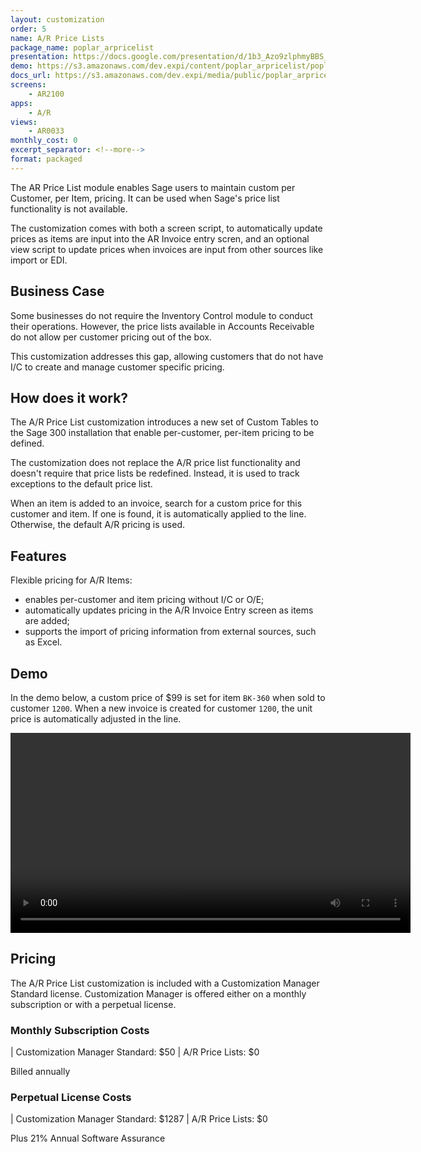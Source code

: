 ```yaml
---
layout: customization
order: 5
name: A/R Price Lists
package_name: poplar_arpricelist
presentation: https://docs.google.com/presentation/d/1b3_Azo9zlphmyBBS_ERaalot6EilAHchNRkr47HYnng/edit?usp=sharing
demo: https://s3.amazonaws.com/dev.expi/content/poplar_arpricelist/poplar_arpricelist_demo.mp4
docs_url: https://s3.amazonaws.com/dev.expi/media/public/poplar_arpricelist-1.1.4/docs/index.html 
screens:
    - AR2100
apps:
    - A/R
views:
    - AR0033
monthly_cost: 0
excerpt_separator: <!--more-->
format: packaged
---
```

The AR Price List module enables Sage users to maintain custom per Customer,
per Item, pricing.  It can be used when Sage's price list functionality is not
available.

The customization comes with both a screen script, to automatically update
prices as items are input into the AR Invoice entry scren, and an optional 
view script to update prices when invoices are input from other sources like
import or EDI.
<!--more-->

## Business Case

Some businesses do not require the Inventory Control module to conduct their
operations.  However, the price lists available in Accounts Receivable do not
allow per customer pricing out of the box.  

This customization addresses this
gap, allowing customers that do not have I/C to create and manage customer
specific pricing.

## How does it work?

The A/R Price List customization introduces a new set of Custom Tables to the
Sage 300 installation that enable per-customer, per-item pricing to be defined.

The customization does not replace the A/R price list functionality and doesn't
require that price lists be redefined.  Instead, it is used to track exceptions
to the default price list.

When an item is added to an invoice, search for a custom price for this
customer and item.  If one is found, it is automatically applied to the line.
Otherwise, the default A/R pricing is used.

## Features

Flexible pricing for A/R Items:

- enables per-customer and item pricing without I/C or O/E;
- automatically updates pricing in the A/R Invoice Entry screen as items are added;
- supports the import of pricing information from external sources, such as Excel.

## Demo

In the demo below, a custom price of $99 is set for item `BK-360` 
when sold to customer `1200`.  When a new invoice is created for customer 
`1200`, the unit price is automatically adjusted in the line.

<video width="640" controls>
  <source src="https://s3.amazonaws.com/dev.expi/content/poplar_arpricelist/poplar_arpricelist_demo.mp4" type="video/mp4">
  Your browser doesn't support the video tag.
</video>

## Pricing

The A/R Price List customization is included with a Customization Manager 
Standard license.  Customization Manager is offered either on a monthly 
subscription or with a perpetual license.

### Monthly Subscription Costs

| Customization Manager Standard: $50
| A/R Price Lists: $0

Billed annually

### Perpetual License Costs

| Customization Manager Standard: $1287
| A/R Price Lists: $0

Plus 21% Annual Software Assurance
